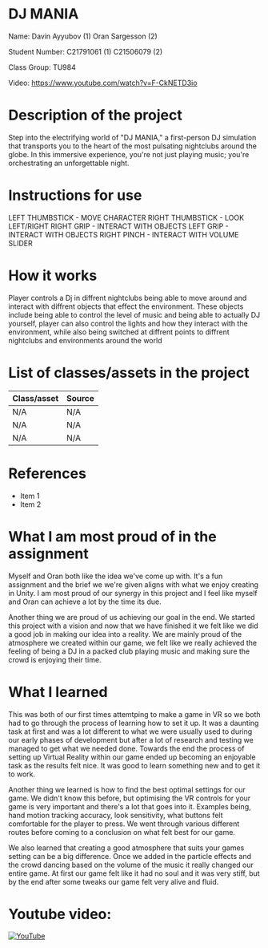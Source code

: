 # DJ MANIA

Name: 
Davin Ayyubov  (1)
Oran Sargesson  (2)

Student Number: 
C21791061    (1)
C21506079    (2)   

Class Group:
TU984

Video:
https://www.youtube.com/watch?v=F-CkNETD3io



# Description of the project
Step into the electrifying world of "DJ MANIA," a first-person DJ simulation that transports you to the heart of the most pulsating nightclubs around the globe. In this immersive experience, you're not just playing music; you're orchestrating an unforgettable night.

# Instructions for use
LEFT THUMBSTICK    -  MOVE CHARACTER
RIGHT THUMBSTICK   -  LOOK LEFT/RIGHT
RIGHT GRIP         -  INTERACT WITH OBJECTS
LEFT GRIP          -  INTERACT WITH OBJECTS
RIGHT PINCH        -  INTERACT WITH VOLUME SLIDER


# How it works
Player controls a Dj in diffrent nightclubs being able to move around and interact with diffrent objects that effect the environment. These objects include being able to control the level of music and being able to actually DJ yourself, player can also control the lights and how they interact with the  environment, while also being switched at diffrent points to diffrent nightclubs and environments around the world 

# List of classes/assets in the project

| Class/asset | Source |
|-----------|-----------|
| N/A | N/A |
| N/A | N/A |
| N/A | N/A |

# References
* Item 1
* Item 2

# What I am most proud of in the assignment
Myself and Oran both like the idea we've come up with. It's a fun assignment and the brief we we're given aligns with what we enjoy creating in Unity. I am most proud of our synergy in this project and I feel like myself and Oran can achieve a lot by the time its due.

Another thing we are proud of us achieving our goal in the end. We started this project with a vision and now that we have finished it we felt like we did a good job in making our idea into a reality. We are mainly proud of the atmosphere we created within our game, we felt like we really achieved the feeling of being a DJ in a packed club playing music and making sure the crowd is enjoying their time.

# What I learned
This was both of our first times attemtping to make a game in VR so we both had to go through the process of learning how to set it up. It was a daunting task at first and was a lot different to what we were usually used to during our early phases of development but after a lot of research and testing we managed to get what we needed done. Towards the end the process of setting up Virtual Reality within our game ended up becoming an enjoyable task as the results felt nice. It was good to learn something new and to get it to work.

Another thing we learned is how to find the best optimal settings for our game. We didn't know this before, but optimising the VR controls for your game is very important and there's a lot that goes into it. Examples being, hand motion tracking accuracy, look sensitivity, what buttons felt comfortable for the player to press. We went through various different routes before coming to a conclusion on what felt best for our game.

We also learned that creating a good atmosphere that suits your games setting can be a big difference. Once we added in the particle effects and the crowd dancing based on the volume of the music it really changed our entire game. At first our game felt like it had no soul and it was very stiff, but by the end after some tweaks our game felt very alive and fluid.


# Youtube video:

[![YouTube](https://www.webwise.ie/wp-content/uploads/2015/10/youtube.png)](https://www.youtube.com/watch?v=F-CkNETD3io)



